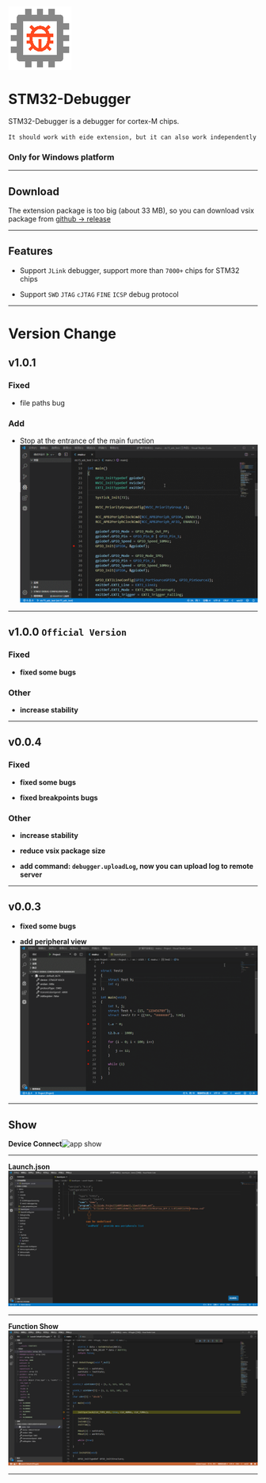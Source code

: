![app icon](./res/icons/icon.png)

# STM32-Debugger

STM32-Debugger is a debugger for cortex-M chips.

`It should work with eide extension, but it can also work independently`

### Only for Windows platform

***

## Download

The extension package is too big (about 33 MB), so you can download vsix package from [github -> release](https://github.com/github0null/stm32-debugger/releases)

***

## Features

* Support `JLink` debugger, support more than `7000+` chips for STM32 chips

* Support `SWD` `JTAG` `cJTAG` `FINE` `ICSP` debug protocol

***

# Version Change

## v1.0.1

### Fixed

- file paths bug

### Add 

- Stop at the entrance of the main function![stop-entry](./res/icons/stop-entry.gif)

***

## v1.0.0 `Official Version`

### Fixed

- **fixed some bugs**

### Other

- **increase stability**

****

## v0.0.4

### Fixed

- **fixed some bugs**

- **fixed breakpoints bugs**

### Other

- **increase stability**

- **reduce vsix package size**

- **add command: `debugger.uploadLog`, now you can upload log to remote server**

***

## v0.0.3

- **fixed some bugs**

- **add peripheral view** 
![debug_show](./res/icons/debug_view.gif)

***

## Show

**Device Connect**![app show](./res/icons/device.png)

***

**Launch.json**![launch.json](./res/icons/launchView.png)

***

**Function Show**![app show](./res/icons/app_show.png)

***
